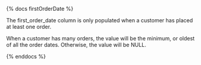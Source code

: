 {% docs firstOrderDate %}

The first_order_date column is only populated when a customer has placed at least one order.

When a customer has many orders, the value will be the minimum, or oldest of all the order dates. Otherwise, the value will be NULL.

{% enddocs %}
